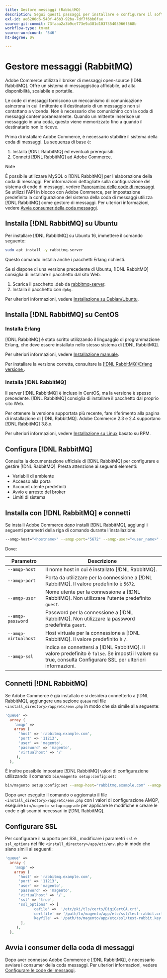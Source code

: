 ```yaml
---
title: Gestore messaggi (RabbitMQ)
description: Segui questi passaggi per installare e configurare il software Message Broker richiesto (ad esempio  [!DNL RabbitMQ]) per le installazioni locali di Adobe Commerce.
exl-id: ae6200d6-540f-46b3-92ba-7df7f6bb6fae
source-git-commit: 73faaa2a3b9ce773e9a381d103735403966f568b
workflow-type: tm+mt
source-wordcount: '546'
ht-degree: 0%

---
```


# Gestore messaggi (RabbitMQ)

Adobe Commerce utilizza il broker di messaggi open-source [!DNL RabbitMQ]. Offre un sistema di messaggistica affidabile, ad alta disponibilità, scalabile e portatile.

Le code di messaggi forniscono un meccanismo di comunicazione asincrona in cui il mittente e il destinatario di un messaggio non si contattano a vicenda. Non è necessario che comunichino con la coda di messaggi contemporaneamente. Quando un mittente inserisce un messaggio in una coda, questo viene memorizzato fino a quando il destinatario non lo riceve.

Prima di installare Adobe Commerce, è necessario stabilire il sistema della coda di messaggi. La sequenza di base è:

1. Installa [!DNL RabbitMQ] ed eventuali prerequisiti.
1. Connetti [!DNL RabbitMQ] ad Adobe Commerce.

>[!NOTE]
>
>È possibile utilizzare MySQL o [!DNL RabbitMQ] per l&#39;elaborazione della coda di messaggi. Per informazioni dettagliate sulla configurazione del sistema di code di messaggi, vedere [Panoramica delle code di messaggi](https://developer.adobe.com/commerce/php/development/components/message-queues/). Se utilizzi l&#39;API in blocco con Adobe Commerce, per impostazione predefinita la configurazione del sistema della coda di messaggi utilizza [!DNL RabbitMQ] come gestore di messaggi. Per ulteriori informazioni, vedere [Avvia consumer della coda messaggi](../../configuration/cli/start-message-queues.md).

## Installa [!DNL RabbitMQ] su Ubuntu

Per installare [!DNL RabbitMQ] su Ubuntu 16, immettere il comando seguente:

```bash
sudo apt install -y rabbitmq-server
```

Questo comando installa anche i pacchetti Erlang richiesti.

Se si dispone di una versione precedente di Ubuntu, [!DNL RabbitMQ] consiglia di installare il pacchetto dal sito Web.

1. Scarica il pacchetto .deb da [rabbitmq-server](https://www.rabbitmq.com/download.html).
1. Installa il pacchetto con `dpkg`.

Per ulteriori informazioni, vedere [Installazione su Debian/Ubuntu](https://www.rabbitmq.com/install-debian.html).

## Installa [!DNL RabbitMQ] su CentOS

### Installa Erlang

[!DNL RabbitMQ] è stato scritto utilizzando il linguaggio di programmazione Erlang, che deve essere installato nello stesso sistema di [!DNL RabbitMQ].

Per ulteriori informazioni, vedere [Installazione manuale](https://www.erlang-solutions.com/downloads/).

Per installare la versione corretta, consultare la [[!DNL RabbitMQ]/Erlang versione ](https://www.rabbitmq.com/which-erlang.html).

### Installa [!DNL RabbitMQ]

Il server [!DNL RabbitMQ] è incluso in CentOS, ma la versione è spesso precedente. [!DNL RabbitMQ] consiglia di installare il pacchetto dal proprio sito Web.

Per ottenere la versione supportata più recente, fare riferimento alla pagina di installazione di [!DNL RabbitMQ]. Adobe Commerce 2.3 e 2.4 supportano [!DNL RabbitMQ] 3.8.x.

Per ulteriori informazioni, vedere [Installazione su Linux](https://www.rabbitmq.com/install-rpm.html) basato su RPM.

## Configura [!DNL RabbitMQ]

Consulta la documentazione ufficiale di [!DNL RabbitMQ] per configurare e gestire [!DNL RabbitMQ]. Presta attenzione ai seguenti elementi:

* Variabili di ambiente
* Accesso alla porta
* Account utente predefiniti
* Avvio e arresto del broker
* Limiti di sistema

## Installa con [!DNL RabbitMQ] e connetti

Se installi Adobe Commerce _dopo_ installi [!DNL RabbitMQ], aggiungi i seguenti parametri della riga di comando durante l&#39;installazione:

```bash
--amqp-host="<hostname>" --amqp-port="5672" --amqp-user="<user_name>" --amqp-password="<password>" --amqp-virtualhost="/"
```

Dove:

| Parametro | Descrizione |
|--- |--- |
| `--amqp-host` | Il nome host in cui è installato [!DNL RabbitMQ]. |
| `--amqp-port` | Porta da utilizzare per la connessione a [!DNL RabbitMQ]. Il valore predefinito è `5672`. |
| `--amqp-user` | Nome utente per la connessione a [!DNL RabbitMQ]. Non utilizzare l&#39;utente predefinito `guest`. |
| `--amqp-password` | Password per la connessione a [!DNL RabbitMQ]. Non utilizzare la password predefinita `guest`. |
| `--amqp-virtualhost` | Host virtuale per la connessione a [!DNL RabbitMQ]. Il valore predefinito è `/`. |
| `--amqp-ssl` | Indica se connettersi a [!DNL RabbitMQ]. Il valore predefinito è `false`. Se imposti il valore su true, consulta Configurare SSL per ulteriori informazioni. |

## Connetti [!DNL RabbitMQ]

Se Adobe Commerce è già installato e si desidera connetterlo a [!DNL RabbitMQ], aggiungere una sezione `queue` nel file `<install_directory>/app/etc/env.php` in modo che sia simile alla seguente:

```php
'queue' =>
  array (
    'amqp' =>
    array (
      'host' => 'rabbitmq.example.com',
      'port' => '11213',
      'user' => 'magento',
      'password' => 'magento',
      'virtualhost' => '/'
     ),
  ),
```

È inoltre possibile impostare [!DNL RabbitMQ] valori di configurazione utilizzando il comando `bin/magento setup:config:set`:

```bash
bin/magento setup:config:set --amqp-host="rabbitmq.example.com" --amqp-port="11213" --amqp-user="magento" --amqp-password="magento" --amqp-virtualhost="/"
```

Dopo aver eseguito il comando o aggiornato il file `<install_directory>/app/etc/env.php` con i valori di configurazione AMQP, eseguire `bin/magento setup:upgrade` per applicare le modifiche e creare le code e gli scambi necessari in [!DNL RabbitMQ].

## Configurare SSL

Per configurare il supporto per SSL, modificare i parametri `ssl` e `ssl_options` nel file `<install_directory>/app/etc/env.php` in modo che siano simili ai seguenti:

```php
'queue' =>
  array (
    'amqp' =>
    array (
      'host' => 'rabbitmq.example.com',
      'port' => '11213',
      'user' => 'magento',
      'password' => 'magento',
      'virtualhost' => '/',
      'ssl' => 'true',
      'ssl_options' => [
            'cafile' =>  '/etc/pki/tls/certs/DigiCertCA.crt',
            'certfile' => '/path/to/magento/app/etc/ssl/test-rabbit.crt',
            'keyfile' => '/path/to/magento/app/etc/ssl/test-rabbit.key'
       ],
     ),
  ),
```

## Avvia i consumer della coda di messaggi

Dopo aver connesso Adobe Commerce e [!DNL RabbitMQ], è necessario avviare i consumer della coda messaggi. Per ulteriori informazioni, vedere [Configurare le code dei messaggi](../../configuration/cli/start-message-queues.md).
